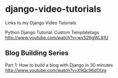 django-video-tutorials
======================

Links to my Django Video Tutorials


Python Django Tutorial: Custom Templatetags
http://www.youtube.com/watch?v=wxS26gWL81U


Blog Building Series
--------------------

Part 1: How to build a blog with Django in 30 minutes
http://www.youtube.com/watch?v=X9Qc96d1Xzg
